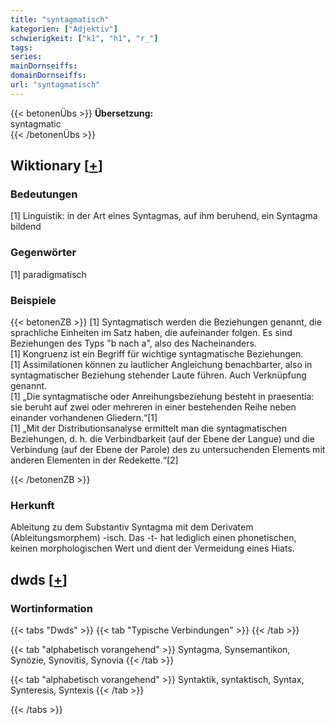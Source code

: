 ```yaml
---
title: "syntagmatisch"
kategorien: ["Adjektiv"]
schwierigkeit: ["k1", "h1", "r_"]
tags:
series:
mainDornseiffs:
domainDornseiffs:
url: "syntagmatisch"
---
```


{{< betonenÜbs >}}
**Übersetzung:**  
syntagmatic  
{{< /betonenÜbs >}}

## Wiktionary [[+](https://de.wiktionary.org/wiki/syntagmatisch)]

### Bedeutungen
[1] Linguistik: in der Art eines Syntagmas, auf ihm beruhend, ein Syntagma bildend  

### Gegenwörter
[1] paradigmatisch  

### Beispiele
{{< betonenZB >}}
[1] Syntagmatisch werden die Beziehungen genannt, die sprachliche Einheiten im Satz haben, die aufeinander folgen. Es sind Beziehungen des Typs "b nach a", also des Nacheinanders.  
[1] Kongruenz ist ein Begriff für wichtige syntagmatische Beziehungen.  
[1] Assimilationen können zu lautlicher Angleichung benachbarter, also in syntagmatischer Beziehung stehender Laute führen. Auch Verknüpfung genannt.  
[1] „Die syntagmatische oder Anreihungsbeziehung besteht in praesentia: sie beruht auf zwei oder mehreren in einer bestehenden Reihe neben einander vorhandenen Gliedern.“[1]  
[1] „Mit der Distributionsanalyse ermittelt man die syntagmatischen Beziehungen, d. h. die Verbindbarkeit (auf der Ebene der Langue) und die Verbindung (auf der Ebene der Parole) des zu untersuchenden Elements mit anderen Elementen in der Redekette.“[2]  

{{< /betonenZB >}}
### Herkunft
Ableitung zu dem Substantiv Syntagma mit dem Derivatem (Ableitungsmorphem) -isch. Das -t- hat lediglich einen phonetischen, keinen morphologischen Wert und dient der Vermeidung eines Hiats.  



## dwds [[+](https://www.dwds.de/wb/syntagmatisch)]

### Wortinformation
{{< tabs "Dwds" >}}
{{< tab "Typische Verbindungen" >}}
{{< /tab >}}

{{< tab "alphabetisch vorangehend" >}}
Syntagma, Synsemantikon, Synözie, Synovitis, Synovia
{{< /tab >}}

{{< tab "alphabetisch vorangehend" >}}
Syntaktik, syntaktisch, Syntax, Synteresis, Syntexis
{{< /tab >}}

{{< /tabs >}}

